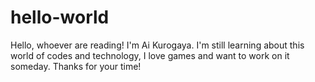 # hello-world

Hello, whoever are reading!
I'm Ai Kurogaya. I'm still learning about this world of codes and technology, I love games and want to work on it someday.
Thanks for your time!
